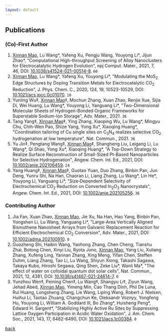 ```yaml
---
layout: default
---
```


## Publications

### (Co)-First Author
1. <u>Xinnan Mao</u>, Lu Wang\*, Yafeng Xu, Pengju Wang, Youyong Li\*, Jijun Zhao\*, "Computational High-throughput Screening of Alloy Nanoclusters for Electrocatalytic Hydrogen Evolution", npj Comput. Mater., 2021, 7, 46, DOI: [10.1038/s41524-021-00514-8](<https://doi.org/10.1038/s41524-021-00514-8>). `60`
1. <u>Xinnan Mao</u>, Lu Wang\*, Yafeng Xu, Youyong Li\*, "Modulating the MoS<sub>2</sub> Edge Structures by Doping Transition Metals for Electrocatalytic CO<sub>2</sub> Reduction", J. Phys. Chem. C., 2020, 124, 19, 10523-10529, DOI: [10.1021/acs.jpcc.0c01070](<https://doi.org/10.1021/acs.jpcc.0c01070>). `10`
1. Yunling Wu&Dagger;, <u>Xinnan Mao</u>&Dagger;, Mochun Zhang, Xuan Zhao, Renjie Xue, Sijia Di, Wei Huang, Lu Wang\*, Youyong Li, Yanguang Li\*, "Two-Dimensional Molecular Sheets of Hydrogen-Bonded Organic Frameworks for Superstable Sodium-Ion Storage", Adv. Mater., 2021. `36`
1. Tang Yang&Dagger;, <u>Xinnan Mao</u>&Dagger;, Ying Zhang, Xiaoping Wu, Lu Wang\*, Mingyu Chu, Chih-Wen Pao, Shize Yang, Yong Xu\*, Xiaoqing Huang\*, "Coordination tailoring of Cu single sites on C<sub>3</sub>N<sub>4</sub> realizes selective CO<sub>2</sub> hydrogenation at low temperature", Nat. Commun., 2021. `36`
1. Yu Jin&Dagger;, Pengtang Wang&Dagger;, <u>Xinnan Mao</u>&Dagger;, Shangheng Liu, Leigang Li, Lu Wang\*, Qi Shao, Yong Xu\*, Xiaoqing Huang\*, "A Top-Down Strategy to Realize Surface Reconstruction of Small-Sized Pt-Based Nanoparticles for Selective Hydrogenation", Angew. Chem. Int. Ed., 2021, DOI: [10.1002/anie.202106459](<https://doi.org/10.1002/anie.202106459>). `24`
1. Yang Huang&Dagger;, <u>Xinnan Mao</u>&Dagger;, Guotao Yuan, Duo Zhang, Binbin Pan, Jun Deng, Yunru Shi, Na Han, Chaoran Li, Liang Zhang, Lu Wang\*, Lin He\*, Youyong Li, Yanguang Li\*, "Size‐Dependent Selectivity of Electrochemical CO<sub>2</sub> Reduction on Converted In<sub>2</sub>O<sub>3</sub> Nanocrystals", Angew. Chem. Int. Ed., 2021, DOI: [10.1002/anie.202105256](<https://doi.org/10.1002/anie.202105256>). `36`

### Contributing Author
1. Jia Fan, Xuan Zhao, <u>Xinnan Mao</u>, Jie Xu, Na Han, Hao Yang, Binbin Pan, Yongshen Li, Lu Wang, Yanguang Li\*, "Large-Area Vertically Aligned Bismuthene Nanosheet Arrays from Galvanic Replacement Reaction for Efficient Electrochemical CO<sub>2</sub> Conversion", Adv. Mater., 2021, DOI: [10.1002/adma.202100910](<https://doi.org/10.1002/adma.202100910>). `0`
1. Guozheng Shi, Haibin Wang, Yaohong Zhang, Chen Cheng, Tianshu Zhai, Botong Chen, Xinyi Liu, Ryota Jono, <u>Xinnan Mao</u>, Yang Liu, Xuliang Zhang, Xufeng Ling, Yannan Zhang, Xing Meng, Yifan Chen, Steffen Duhm, Liang Zhang, Tao Li, Lu Wang, Shiyun Xiong, Takashi Sagawa, Takaya Kubo, Hiroshi Segawa, Qing Shen, Zeke Liu\*, Wanli Ma\*, "The effect of water on colloidal quantum dot solar cells", Nat. Commun., 2021, 12, 4381, DOI: [10.1038/s41467-021-24614-7](<https://doi.org/10.1038/s41467-021-24614-7>). `0`
1. Yunzhou Wen&Dagger;, Peining Chen&Dagger;, Lu Wang&Dagger;, Shangyu Li&Dagger;, Ziyun Wang, Jehad Abed, <u>Xinnan Mao</u>, Yimeng Min, Cao Thang Dinh, Phil De Luna, Rui Huang, Longsheng Zhang, Lie Wang, Liping Wang, Robert J. Nielsen, Huihui Li, Taotao Zhuang, Changchun Ke, Oleksandr Voznyy, Yongfeng Hu, Youyong Li, William A. Goddard III, Bo Zhang\*, Huisheng Peng\*, Edward H. Sargent\*, "Stabilizing Highly Active Ru Sites by Suppressing Lattice Oxygen Participation in Acidic Water Oxidation", J. Am. Chem. Soc., 2021, 143, 17, 6482-6490, DOI: [10.1021/jacs.1c00384](<https://doi.org/10.1021/jacs.1c00384>). `0`

[back](./)
